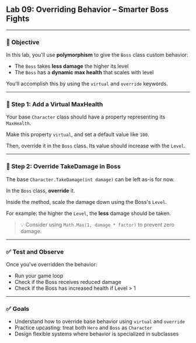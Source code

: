 ## Lab 09: Overriding Behavior – Smarter Boss Fights

---

### 🎯 Objective

In this lab, you'll use **polymorphism** to give the `Boss` class custom behavior:

- The `Boss` takes **less damage** the higher its level
- The `Boss` has a **dynamic max health** that scales with level

You'll accomplish this by using the `virtual` and `override` keywords.

---

### 🧱 Step 1: Add a Virtual MaxHealth

Your base `Character` class should have a property representing its `MaxHealth`.

Make this property `virtual`, and set a default value like `100`.

Then, override it in the `Boss` class. Its value should increase with the `Level`.

---

### 🧱 Step 2: Override TakeDamage in Boss

The base `Character.TakeDamage(int damage)` can be left as-is for now.

In the `Boss` class, **override** it.

Inside the method, scale the damage down using the Boss's `Level`.

For example: the higher the `Level`, the **less** damage should be taken.

> 💡 Consider using `Math.Max(1, damage * factor)` to prevent zero damage.

---

### ✅ Test and Observe

Once you've overridden the behavior:

- Run your game loop
- Check if the Boss receives reduced damage
- Check if the Boss has increased health if Level > 1

---

### ✅ Goals

- Understand how to override base behavior using `virtual` and `override`
- Practice upcasting: treat both `Hero` and `Boss` as `Character`
- Design flexible systems where behavior is specialized in subclasses
